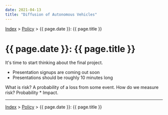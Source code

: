 ```yaml
---
date: 2021-04-13
title: "Diffusion of Autonomous Vehicles"
---
```


[Index](../../../index.md) > [Policy](./index.md) > {{ page.date }}: {{ page.title }}

# {{ page.date }}: {{ page.title }}

It's time to start thinking about the final project.

- Presentation signups are coming out soon
- Presentations should be roughly 10 minutes long

What is risk? A probability of a loss from some event. How do we measure risk? Probability * Impact.



---

[Index](../../../index.md) > [Policy](./index.md) > {{ page.date }}: {{ page.title }}

